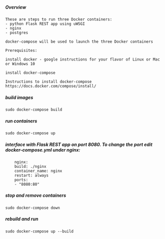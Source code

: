 ##### Overview
    These are steps to run three Docker containers:
    - python Flask REST app using uWSGI
    - nginx
    - postgres
    
    docker-compose will be used to launch the three Docker containers

    Prerequisites: 
    
    install docker - google instructions for your flavor of Linux or Mac or Windows 10
    
    install docker-compose

    Instructions to install docker-compose
    https://docs.docker.com/compose/install/
    

##### build images 
    sudo docker-compose build

##### run containers
    sudo docker-compose up

##### interface with Flask REST app on port 8080. To change the port edit docker-compose.yml under nginx:
        nginx:
        build: ./nginx
        container_name: nginx
        restart: always
        ports:
        - "8080:80"


##### stop and remove containers
    sudo docker-compose down

##### rebuild and run
    sudo docker-compose up --build

